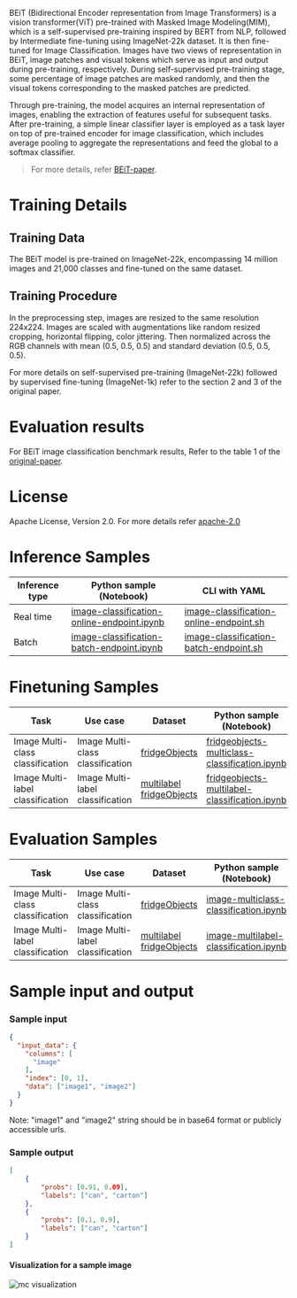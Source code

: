 BEiT (Bidirectional Encoder representation from Image Transformers) is a vision transformer(ViT) pre-trained with Masked Image Modeling(MIM), which is a self-supervised pre-training inspired by BERT from NLP, followed by Intermediate fine-tuning using ImageNet-22k dataset. It is then fine-tuned for Image Classification. Images have two views of representation in BEiT, image patches and visual tokens which serve as input and output during pre-training, respectively. During self-supervised pre-training stage, some percentage of image patches are masked randomly, and then the visual tokens corresponding to the masked patches are predicted.

Through pre-training, the model acquires an internal representation of images, enabling the extraction of features useful for subsequent tasks. After pre-training, a simple linear classifier layer is employed as a task layer on top of pre-trained encoder for image classification, which includes average pooling to aggregate the representations and feed the global to a softmax classifier.

> For more details, refer <a href="https://arxiv.org/abs/2106.08254" target="_blank">BEiT-paper</a>.

# Training Details

## Training Data

The BEiT model is pre-trained on ImageNet-22k, encompassing 14 million images and 21,000 classes and fine-tuned on the same dataset.

## Training Procedure

In the preprocessing step, images are resized to the same resolution 224x224. Images are scaled with augmentations like random resized cropping, horizontal flipping, color jittering. Then normalized across the RGB channels with mean (0.5, 0.5, 0.5) and standard deviation (0.5, 0.5, 0.5).

For more details on self-supervised pre-training (ImageNet-22k) followed by supervised fine-tuning (ImageNet-1k) refer to the section 2 and 3 of the original paper.

# Evaluation results

For BEiT image classification benchmark results, Refer to the table 1 of the <a href="https://arxiv.org/abs/2106.08254" target="_blank">original-paper</a>.

# License

Apache License, Version 2.0. For more details refer <a href="https://www.apache.org/licenses/LICENSE-2.0" target="_blank">apache-2.0</a>

# Inference Samples

Inference type|Python sample (Notebook)|CLI with YAML
|--|--|--|
Real time|<a href="https://aka.ms/azureml-infer-sdk-image-classification" target="_blank">image-classification-online-endpoint.ipynb</a>|<a href="https://aka.ms/azureml-infer-cli-image-classification" target="_blank">image-classification-online-endpoint.sh</a>
Batch |<a href="https://aka.ms/azureml-infer-batch-sdk-image-classification" target="_blank">image-classification-batch-endpoint.ipynb</a>|<a href="https://aka.ms/azureml-infer-batch-cli-image-classification" target="_blank">image-classification-batch-endpoint.sh</a>

# Finetuning Samples

Task|Use case|Dataset|Python sample (Notebook)|CLI with YAML
|---|--|--|--|--|
Image Multi-class classification|Image Multi-class classification|[fridgeObjects](https://cvbp-secondary.z19.web.core.windows.net/datasets/image_classification/fridgeObjects.zip)|<a href="https://aka.ms/azureml-ft-sdk-image-mc-classification" target="_blank">fridgeobjects-multiclass-classification.ipynb</a>|<a href="https://aka.ms/azureml-ft-cli-image-mc-classification" target="_blank">fridgeobjects-multiclass-classification.sh</a>
Image Multi-label classification|Image Multi-label classification|[multilabel fridgeObjects](https://cvbp-secondary.z19.web.core.windows.net/datasets/image_classification/multilabelFridgeObjects.zip)|<a href="https://aka.ms/azureml-ft-sdk-image-ml-classification" target="_blank">fridgeobjects-multilabel-classification.ipynb</a>|<a href="https://aka.ms/azureml-ft-cli-image-ml-classification" target="_blank">fridgeobjects-multilabel-classification.sh</a>

# Evaluation Samples

|Task|Use case|Dataset|Python sample (Notebook)|
|---|--|--|--|
|Image Multi-class classification|Image Multi-class classification|[fridgeObjects](https://cvbp-secondary.z19.web.core.windows.net/datasets/image_classification/fridgeObjects.zip)|<a href="https://aka.ms/azureml-evaluation-sdk-image-mc-classification" target="_blank">image-multiclass-classification.ipynb</a>|
|Image Multi-label classification|Image Multi-label classification|[multilabel fridgeObjects](https://cvbp-secondary.z19.web.core.windows.net/datasets/image_classification/multilabelFridgeObjects.zip)|<a href="https://aka.ms/azureml-evaluation-sdk-image-ml-classification" target="_blank">image-multilabel-classification.ipynb</a>|

# Sample input and output

### Sample input

```json
{
  "input_data": {
    "columns": [
      "image"
    ],
    "index": [0, 1],
    "data": ["image1", "image2"]
  }
}
```

Note: "image1" and "image2" string should be in base64 format or publicly accessible urls.


### Sample output

```json
[
    {
        "probs": [0.91, 0.09],
        "labels": ["can", "carton"]
    },
    {
        "probs": [0.1, 0.9],
        "labels": ["can", "carton"]
    }
]
```

#### Visualization for a sample image

<img src="https://automlcesdkdataresources.blob.core.windows.net/finetuning-image-models/images/Model_Result_Visualizations(Do_not_delete)/plot_microsoft-beit-base-patch16-224-pt22k-ft22k_MC.png" alt="mc visualization">

